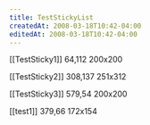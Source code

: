 ```yaml
---
title: TestStickyList
createdAt: 2008-03-18T10:42-04:00
editedAt: 2008-03-18T10:42-04:00
---
```


[[TestSticky1]] 64,112 200x200

[[TestSticky2]] 308,137 251x312

[[TestSticky3]] 579,54 200x200

[[test1]] 379,66 172x154


